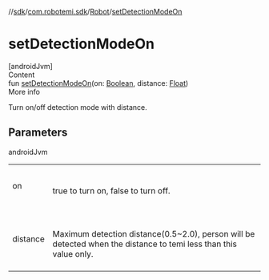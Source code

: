 //[sdk](../../../index.md)/[com.robotemi.sdk](../index.md)/[Robot](index.md)/[setDetectionModeOn](set-detection-mode-on.md)



# setDetectionModeOn  
[androidJvm]  
Content  
fun [setDetectionModeOn](set-detection-mode-on.md)(on: [Boolean](https://kotlinlang.org/api/latest/jvm/stdlib/kotlin/-boolean/index.html), distance: [Float](https://kotlinlang.org/api/latest/jvm/stdlib/kotlin/-float/index.html))  
More info  


Turn on/off detection mode with distance.



## Parameters  
  
androidJvm  
  
| | |
|---|---|
| <a name="com.robotemi.sdk/Robot/setDetectionModeOn/#kotlin.Boolean#kotlin.Float/PointingToDeclaration/"></a>on| <a name="com.robotemi.sdk/Robot/setDetectionModeOn/#kotlin.Boolean#kotlin.Float/PointingToDeclaration/"></a><br><br>true to turn on, false to turn off.<br><br>|
| <a name="com.robotemi.sdk/Robot/setDetectionModeOn/#kotlin.Boolean#kotlin.Float/PointingToDeclaration/"></a>distance| <a name="com.robotemi.sdk/Robot/setDetectionModeOn/#kotlin.Boolean#kotlin.Float/PointingToDeclaration/"></a><br><br>Maximum detection distance(0.5~2.0), person will be detected when the distance     to temi less than this value only.<br><br>|
  
  



